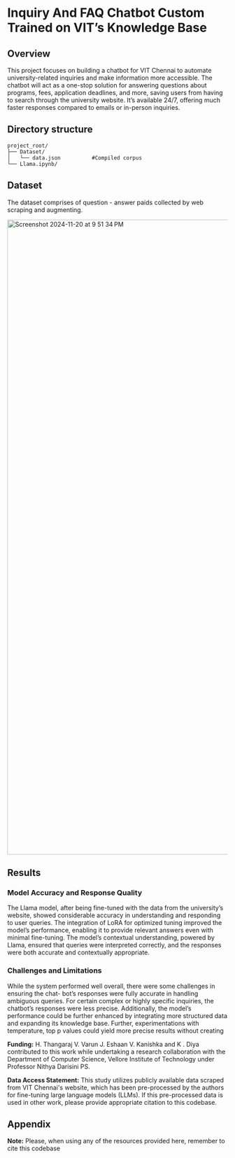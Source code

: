 
# Inquiry And FAQ Chatbot Custom Trained on VIT’s Knowledge Base

## Overview
This project focuses on building a chatbot for VIT Chennai to automate university-related inquiries and make information more accessible. The chatbot will act as a one-stop solution for answering questions about programs, fees, application deadlines, and more, saving users from having to search through the university website. It’s available 24/7, offering much faster responses compared to emails or in-person inquiries.


## Directory structure

```
project_root/
├── Dataset/
│   └── data.json          #Compiled corpus
└── Llama.ipynb/
```


## Dataset

The dataset comprises of question - answer paids collected by web scraping and augmenting.

  <img width="1452" alt="Screenshot 2024-11-20 at 9 51 34 PM" src="https://github.com/user-attachments/assets/abb34bea-2de0-4869-bfae-83cb6762038b">

## Results

### Model Accuracy and Response Quality
The Llama model, after being fine-tuned with the data from the university’s website, showed
considerable accuracy in understanding and responding to user queries. The integration of
LoRA for optimized tuning improved the model’s performance, enabling it to provide relevant
answers even with minimal fine-tuning. The model’s contextual understanding, powered by
Llama, ensured that queries were interpreted correctly, and the responses were both accurate
and contextually appropriate.

### Challenges and Limitations
While the system performed well overall, there were some challenges in ensuring the chat-
bot’s responses were fully accurate in handling ambiguous queries. For certain complex or
highly specific inquiries, the chatbot’s responses were less precise. Additionally, the model’s
performance could be further enhanced by integrating more structured data and expanding its
knowledge base. Further, experimentations with temperature, top p values could yield more
precise results without creating



**Funding:** H. Thangaraj V. Varun J. Eshaan V. Kanishka and K . Diya
contributed to this work while undertaking a research collaboration with the Department of Computer Science, Vellore Institute of Technology under Professor Nithya Darisini PS.

**Data Access Statement:** This study utilizes publicly available data scraped from VIT Chennai's website, which has been pre-processed by the authors for fine-tuning large language models (LLMs). If this pre-processed data is used in other work, please provide appropriate citation to this codebase.


## Appendix

**Note:** Please, when using any of the resources provided here, remember to cite this codebase

